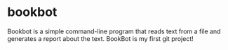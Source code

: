 # bookbot 
Bookbot is a simple command-line program that reads text from a file and generates a report about the text.
BookBot is my first git project!
